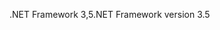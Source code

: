 <span data-ttu-id="37466-101">.NET Framework 3,5</span><span class="sxs-lookup"><span data-stu-id="37466-101">.NET Framework version 3.5</span></span>